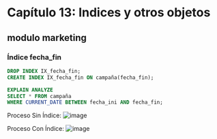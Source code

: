 # Capítulo 13: Indices y otros objetos

## modulo marketing

### Índice fecha_fin
```sql
DROP INDEX IX_fecha_fin;
CREATE INDEX IX_fecha_fin ON campaña(fecha_fin);

EXPLAIN ANALYZE
SELECT * FROM campaña
WHERE CURRENT_DATE BETWEEN fecha_ini AND fecha_fin;
```
Proceso Sin Índice:
![image](imagenes_cap12/marketing_sin_index.png)

Proceso Con Índice:
![image](imagenes_cap_12/marketing_con_index.png)
